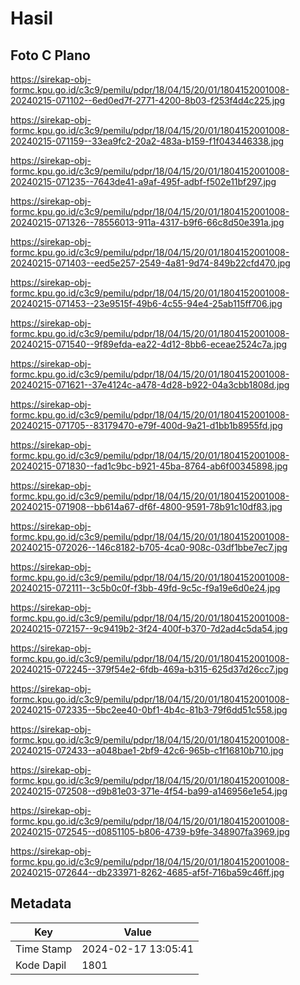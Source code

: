 # Hasil

## Foto C Plano

https://sirekap-obj-formc.kpu.go.id/c3c9/pemilu/pdpr/18/04/15/20/01/1804152001008-20240215-071102--6ed0ed7f-2771-4200-8b03-f253f4d4c225.jpg

https://sirekap-obj-formc.kpu.go.id/c3c9/pemilu/pdpr/18/04/15/20/01/1804152001008-20240215-071159--33ea9fc2-20a2-483a-b159-f1f043446338.jpg

https://sirekap-obj-formc.kpu.go.id/c3c9/pemilu/pdpr/18/04/15/20/01/1804152001008-20240215-071235--7643de41-a9af-495f-adbf-f502e11bf297.jpg

https://sirekap-obj-formc.kpu.go.id/c3c9/pemilu/pdpr/18/04/15/20/01/1804152001008-20240215-071326--78556013-911a-4317-b9f6-66c8d50e391a.jpg

https://sirekap-obj-formc.kpu.go.id/c3c9/pemilu/pdpr/18/04/15/20/01/1804152001008-20240215-071403--eed5e257-2549-4a81-9d74-849b22cfd470.jpg

https://sirekap-obj-formc.kpu.go.id/c3c9/pemilu/pdpr/18/04/15/20/01/1804152001008-20240215-071453--23e9515f-49b6-4c55-94e4-25ab115ff706.jpg

https://sirekap-obj-formc.kpu.go.id/c3c9/pemilu/pdpr/18/04/15/20/01/1804152001008-20240215-071540--9f89efda-ea22-4d12-8bb6-eceae2524c7a.jpg

https://sirekap-obj-formc.kpu.go.id/c3c9/pemilu/pdpr/18/04/15/20/01/1804152001008-20240215-071621--37e4124c-a478-4d28-b922-04a3cbb1808d.jpg

https://sirekap-obj-formc.kpu.go.id/c3c9/pemilu/pdpr/18/04/15/20/01/1804152001008-20240215-071705--83179470-e79f-400d-9a21-d1bb1b8955fd.jpg

https://sirekap-obj-formc.kpu.go.id/c3c9/pemilu/pdpr/18/04/15/20/01/1804152001008-20240215-071830--fad1c9bc-b921-45ba-8764-ab6f00345898.jpg

https://sirekap-obj-formc.kpu.go.id/c3c9/pemilu/pdpr/18/04/15/20/01/1804152001008-20240215-071908--bb614a67-df6f-4800-9591-78b91c10df83.jpg

https://sirekap-obj-formc.kpu.go.id/c3c9/pemilu/pdpr/18/04/15/20/01/1804152001008-20240215-072026--146c8182-b705-4ca0-908c-03df1bbe7ec7.jpg

https://sirekap-obj-formc.kpu.go.id/c3c9/pemilu/pdpr/18/04/15/20/01/1804152001008-20240215-072111--3c5b0c0f-f3bb-49fd-9c5c-f9a19e6d0e24.jpg

https://sirekap-obj-formc.kpu.go.id/c3c9/pemilu/pdpr/18/04/15/20/01/1804152001008-20240215-072157--9c9419b2-3f24-400f-b370-7d2ad4c5da54.jpg

https://sirekap-obj-formc.kpu.go.id/c3c9/pemilu/pdpr/18/04/15/20/01/1804152001008-20240215-072245--379f54e2-6fdb-469a-b315-625d37d26cc7.jpg

https://sirekap-obj-formc.kpu.go.id/c3c9/pemilu/pdpr/18/04/15/20/01/1804152001008-20240215-072335--5bc2ee40-0bf1-4b4c-81b3-79f6dd51c558.jpg

https://sirekap-obj-formc.kpu.go.id/c3c9/pemilu/pdpr/18/04/15/20/01/1804152001008-20240215-072433--a048bae1-2bf9-42c6-965b-c1f16810b710.jpg

https://sirekap-obj-formc.kpu.go.id/c3c9/pemilu/pdpr/18/04/15/20/01/1804152001008-20240215-072508--d9b81e03-371e-4f54-ba99-a146956e1e54.jpg

https://sirekap-obj-formc.kpu.go.id/c3c9/pemilu/pdpr/18/04/15/20/01/1804152001008-20240215-072545--d0851105-b806-4739-b9fe-348907fa3969.jpg

https://sirekap-obj-formc.kpu.go.id/c3c9/pemilu/pdpr/18/04/15/20/01/1804152001008-20240215-072644--db233971-8262-4685-af5f-716ba59c46ff.jpg


## Metadata

| Key        | Value               |
| ---------- | ------------------- |
| Time Stamp | 2024-02-17 13:05:41 |
| Kode Dapil | 1801                |



